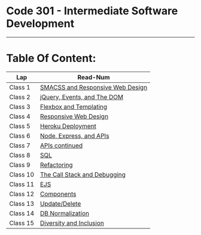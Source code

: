 # Code 301 - Intermediate Software Development
------------------------

# Table Of Content:
|       Lap         | Read-Num                                                                              |  
|  --------------   | -----------------------------------------------------------------------------------   | 
|    Class 1        | [SMACSS and Responsive Web Design](https://omarxzain.github.io/301-reading-notes/read01)| 
|    Class 2        | [jQuery, Events, and The DOM](https://omarxzain.github.io/301-reading-notes/read02)| 
|    Class 3        | [Flexbox and Templating](https://omarxzain.github.io/301-reading-notes/read03)| 
|    Class 4        | [Responsive Web Design](https://omarxzain.github.io/301-reading-notes/read04)| 
|    Class 5        | [Heroku Deployment](https://omarxzain.github.io/301-reading-notes/read05)| 
|    Class 6        | [Node, Express, and APIs](https://omarxzain.github.io/301-reading-notes/read06)| 
|    Class 7        | [APIs continued](https://omarxzain.github.io/301-reading-notes/read07)| 
|    Class 8        | [SQL](https://omarxzain.github.io/301-reading-notes/read08)| 
|    Class 9        | [Refactoring](https://omarxzain.github.io/301-reading-notes/read09)|
|    Class 10       | [The Call Stack and Debugging](https://omarxzain.github.io/301-reading-notes/read10)| 
|    Class 11       | [EJS](https://omarxzain.github.io/301-reading-notes/read11)| 
|    Class 12       | [Components](https://omarxzain.github.io/301-reading-notes/read12)| 
|    Class 13       | [Update/Delete](https://omarxzain.github.io/301-reading-notes/read13)| 
|    Class 14       | [DB Normalization](https://omarxzain.github.io/301-reading-notes/read14a)| 
|    Class 15       | [Diversity and Inclusion](https://omarxzain.github.io/301-reading-notes/read15)| 
